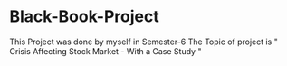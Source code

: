 # Black-Book-Project
This Project was done by myself in Semester-6
The Topic of project is " Crisis Affecting Stock Market - With a Case Study "
